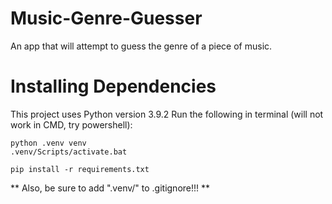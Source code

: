 # Music-Genre-Guesser
An app that will attempt to guess the genre of a piece of music.

# Installing Dependencies
This project uses Python version 3.9.2
Run the following in terminal (will not work in CMD, try powershell):

    python .venv venv
    .venv/Scripts/activate.bat
    
    pip install -r requirements.txt
    

** Also, be sure to add ".venv/" to .gitignore!!! **
